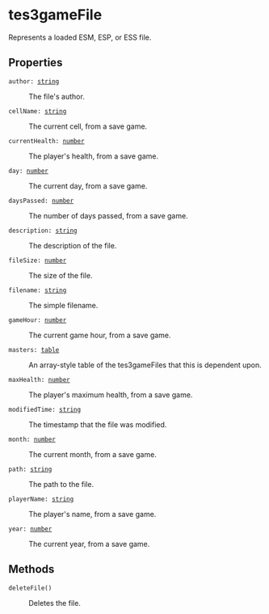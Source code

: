 # tes3gameFile

Represents a loaded ESM, ESP, or ESS file.

## Properties

<dl class="describe">
<dt><code class="descname">author: <a href="https://mwse.readthedocs.io/en/latest/lua/type/string.html">string</a></code></dt>
<dd>

The file's author.

</dd>
<dt><code class="descname">cellName: <a href="https://mwse.readthedocs.io/en/latest/lua/type/string.html">string</a></code></dt>
<dd>

The current cell, from a save game.

</dd>
<dt><code class="descname">currentHealth: <a href="https://mwse.readthedocs.io/en/latest/lua/type/number.html">number</a></code></dt>
<dd>

The player's health, from a save game.

</dd>
<dt><code class="descname">day: <a href="https://mwse.readthedocs.io/en/latest/lua/type/number.html">number</a></code></dt>
<dd>

The current day, from a save game.

</dd>
<dt><code class="descname">daysPassed: <a href="https://mwse.readthedocs.io/en/latest/lua/type/number.html">number</a></code></dt>
<dd>

The number of days passed, from a save game.

</dd>
<dt><code class="descname">description: <a href="https://mwse.readthedocs.io/en/latest/lua/type/string.html">string</a></code></dt>
<dd>

The description of the file.

</dd>
<dt><code class="descname">fileSize: <a href="https://mwse.readthedocs.io/en/latest/lua/type/number.html">number</a></code></dt>
<dd>

The size of the file.

</dd>
<dt><code class="descname">filename: <a href="https://mwse.readthedocs.io/en/latest/lua/type/string.html">string</a></code></dt>
<dd>

The simple filename.

</dd>
<dt><code class="descname">gameHour: <a href="https://mwse.readthedocs.io/en/latest/lua/type/number.html">number</a></code></dt>
<dd>

The current game hour, from a save game.

</dd>
<dt><code class="descname">masters: <a href="https://mwse.readthedocs.io/en/latest/lua/type/table.html">table</a></code></dt>
<dd>

An array-style table of the tes3gameFiles that this is dependent upon.

</dd>
<dt><code class="descname">maxHealth: <a href="https://mwse.readthedocs.io/en/latest/lua/type/number.html">number</a></code></dt>
<dd>

The player's maximum health, from a save game.

</dd>
<dt><code class="descname">modifiedTime: <a href="https://mwse.readthedocs.io/en/latest/lua/type/string.html">string</a></code></dt>
<dd>

The timestamp that the file was modified.

</dd>
<dt><code class="descname">month: <a href="https://mwse.readthedocs.io/en/latest/lua/type/number.html">number</a></code></dt>
<dd>

The current month, from a save game.

</dd>
<dt><code class="descname">path: <a href="https://mwse.readthedocs.io/en/latest/lua/type/string.html">string</a></code></dt>
<dd>

The path to the file.

</dd>
<dt><code class="descname">playerName: <a href="https://mwse.readthedocs.io/en/latest/lua/type/string.html">string</a></code></dt>
<dd>

The player's name, from a save game.

</dd>
<dt><code class="descname">year: <a href="https://mwse.readthedocs.io/en/latest/lua/type/number.html">number</a></code></dt>
<dd>

The current year, from a save game.

</dd>
</dl>

## Methods

<dl class="describe">
<dt><code class="descname">deleteFile()</code></dt>
<dd>

Deletes the file.

</dd>
</dl>
